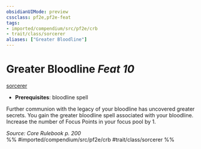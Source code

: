 ```yaml
---
obsidianUIMode: preview
cssclass: pf2e,pf2e-feat
tags:
- imported/compendium/src/pf2e/crb
- trait/class/sorcerer
aliases: ["Greater Bloodline"]
---
```

# Greater Bloodline  *Feat 10*  
[sorcerer](rules/traits/sorcerer.md)  

- **Prerequisites**: bloodline spell

Further communion with the legacy of your bloodline has uncovered greater secrets. You gain the greater bloodline spell associated with your bloodline. Increase the number of Focus Points in your focus pool by 1.

*Source: Core Rulebook p. 200*  
%% #imported/compendium/src/pf2e/crb #trait/class/sorcerer %%